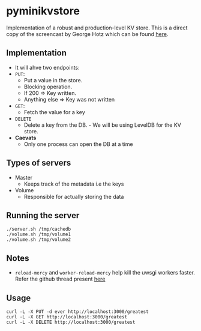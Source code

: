 # pyminikvstore

Implementation of a robust and production-level KV store. This is a direct copy of the screencast by George Hotz which can be found [here](https://www.youtube.com/watch?v=cAFjZ1gXBxc).

## Implementation

- It will ahve two endpoints:
- `PUT`: 
  - Put a value in the store. 
  - Blocking operation. 
  - If 200 => Key written.
  - Anything else => Key was not written
- `GET`:
  - Fetch the value for a key
- `DELETE`
  -  Delete a key from the DB.  - We will be using LevelDB for the KV store.
- **Caevats**
  - Only one process can open the DB at a time
## Types of servers

- Master
  - Keeps track of the metadata i.e the keys
- Volume
  - Responsible for actually storing the data

## Running the server

```
./server.sh /tmp/cachedb
./volume.sh /tmp/volume1
./volume.sh /tmp/volume2
```

## Notes

- `reload-mercy` and `worker-reload-mercy` help kill the uwsgi workers faster. Refer the github thread present [here](https://github.com/unbit/uwsgi/issues/844#issuecomment-455756013)

## Usage

```
curl -L -X PUT -d ever http://localhost:3000/greatest
curl -L -X GET http://localhost:3000/greatest
curl -L -X DELETE http://localhost:3000/greatest
```

